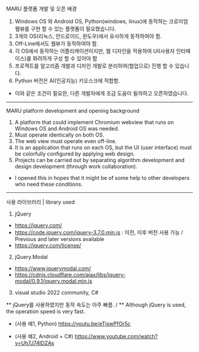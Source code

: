 MARU 플랫폼 개발 및 오픈 배경
 1. Windows OS 와 Android OS, Python(windows, linux)에 동작하는 크로미엄 웹뷰를 구현 할 수 있는 플랫폼이 필요했습니다.
 2. 3개의 OS(리눅스, 안드로이드, 윈도우)에서 유사하게 동작하여야 함. 
 3. Off-Line에서도 웹뷰가 동작하여야 함.
 4. 각 OS에서 동작하는 어플리케이션이지만, 웹 디자인을 적용하여 UI(사용자 인터페이스)를 화려하게 구성 할 수 있어야 함
 5. 프로젝트를 알고리즘 개발과 디자인 개발로 분리하여(협업으로) 진행 할 수 있습니다.
 6. Python 버전은 AI(인공지능) 키오스크에 적합함.
 
 * 이와 같은 조건이 필요한, 다른 개발자에게 조금 도움이 될까하고 오픈하였습니다.
--------------------------------------------------------------------------------------------------------------------------------------------
MARU platform development and opening background
  1. A platform that could implement Chromium webview that runs on Windows OS and Android OS was needed.
  2. Must operate identically on both OS.
  3. The web view must operate even off-line.
  4. It is an application that runs on each OS, but the UI (user interface) must be colorfully configured by applying web design.
  5. Projects can be carried out by separating algorithm development and design development (through work collaboration).
 
  * I opened this in hopes that it might be of some help to other developers who need these conditions.
--------------------------------------------------------------------------------------------------------------------------------------------

사용 라이브러리 | library used
 1. jQuery
   - https://jquery.com/
   - https://code.jquery.com/jquery-3.7.0.min.js  : 이전, 이후 버전 사용 가능 / Previous and later versions available
   - https://jquery.com/license/
 2. jQuery.Modal
   - https://www.jquerymodal.com/
   - https://cdnjs.cloudflare.com/ajax/libs/jquery-modal/0.9.1/jquery.modal.min.js
 3. visual studio 2022 community, C#
 

** jQuery를 사용하였지만 동작 속도는 아주 빠름. / ** Although jQuery is used, the operation speed is very fast.

 - (사용 예1, Python)  https://youtu.be/eTiswPfOr5c
 
 - (사용 예2, Android + C#)  https://www.youtube.com/watch?v=Uh7J74IDZAs
